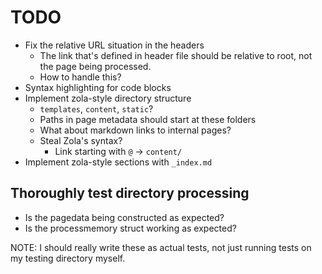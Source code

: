 # TODO

- Fix the relative URL situation in the headers
  - The link that's defined in header file should be relative to root, not the
    page being processed.
  - How to handle this?
- Syntax highlighting for code blocks
- Implement zola-style directory structure
  - `templates`, `content`, `static`?
  - Paths in page metadata should start at these folders
  - What about markdown links to internal pages?
  - Steal Zola's syntax?
    - Link starting with `@` → `content/`
- Implement zola-style sections with `_index.md`

## Thoroughly test directory processing

- Is the pagedata being constructed as expected?
- Is the processmemory struct working as expected?

NOTE: I should really write these as actual tests, not just running tests on my
testing directory myself.
